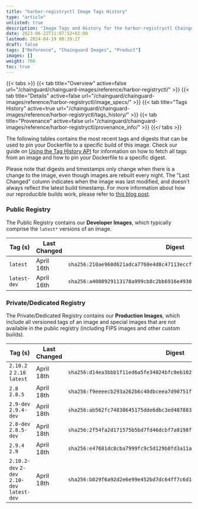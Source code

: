 ```yaml
---
title: "harbor-registryctl Image Tags History"
type: "article"
unlisted: true
description: "Image Tags and History for the harbor-registryctl Chainguard Image"
date: 2023-06-22T11:07:52+02:00
lastmod: 2024-04-19 00:39:27
draft: false
tags: ["Reference", "Chainguard Images", "Product"]
images: []
weight: 700
toc: true
---
```


{{< tabs >}}
{{< tab title="Overview" active=false url="/chainguard/chainguard-images/reference/harbor-registryctl/" >}}
{{< tab title="Details" active=false url="/chainguard/chainguard-images/reference/harbor-registryctl/image_specs/" >}}
{{< tab title="Tags History" active=true url="/chainguard/chainguard-images/reference/harbor-registryctl/tags_history/" >}}
{{< tab title="Provenance" active=false url="/chainguard/chainguard-images/reference/harbor-registryctl/provenance_info/" >}}
{{</ tabs >}}

The following tables contains the most recent tags and digests that can be used to pin your Dockerfile to a specific build of this image. Check our guide on [Using the Tag History API](/chainguard/chainguard-images/using-the-tag-history-api/) for information on how to fetch all tags from an image and how to pin your Dockerfile to a specific digest.

Please note that digests and timestamps only change when there is a change to the image, even though images are rebuilt every night. The "Last Changed" column indicates when the image was last modified, and doesn't always reflect the latest build timestamp. For more information about how our reproducible builds work, please refer to [this blog post](https://www.chainguard.dev/unchained/reproducing-chainguards-reproducible-image-builds).

### Public Registry
The Public Registry contains our **Developer Images**, which typically comprise the `latest*` versions of an image.

| Tag (s)       | Last Changed | Digest                                                                    |
|---------------|--------------|---------------------------------------------------------------------------|
|  `latest`     | April 16th   | `sha256:210ae960d621adca7760e4d8c47113eccfe377b968bde160316c2547407e182c` |
|  `latest-dev` | April 16th   | `sha256:a4008929113178a999cb8c2bb6916e493042deab3b2736401463c249065a1067` |


### Private/Dedicated Registry
The Private/Dedicated Registry contains our **Production Images**, which include all versioned tags of an image and special images that are not available in the public registry (including FIPS images and other custom builds).

| Tag (s)                                       | Last Changed | Digest                                                                    |
|-----------------------------------------------|--------------|---------------------------------------------------------------------------|
|  `2.10.2` `2` `2.10` `latest`                 | April 18th   | `sha256:d14ea3bbb1f11ed6a5fe34024bfc0eb102d42a27fa60b1f6038f6936ce043b25` |
|  `2.8` `2.8.5`                                | April 18th   | `sha256:f9eeeecb293a262b6c40dbceea7d90751fbeeff29afd1a89c2b5cf69f6bdf781` |
|  `2.9-dev` `2.9.4-dev`                        | April 18th   | `sha256:ab562fc74838645175dde6dbc3ed487883c4638f605f0c0f8a111f4b6ff630b5` |
|  `2.8-dev` `2.8.5-dev`                        | April 18th   | `sha256:2f54fa2d171575b5bd7fd46dcbf7a8198f0c1ffb57381d70ed885267638de23f` |
|  `2.9.4` `2.9`                                | April 18th   | `sha256:e47681dc8cba7999fc9c5d129b8fd3a11a72f8c2d82da6a759edd95a41f106f5` |
|  `2.10.2-dev` `2-dev` `2.10-dev` `latest-dev` | April 18th   | `sha256:b029f6a92d2e6e99e452bd7dc64ff7c6d1675baae62ebeef8814f163ee2bb321` |

